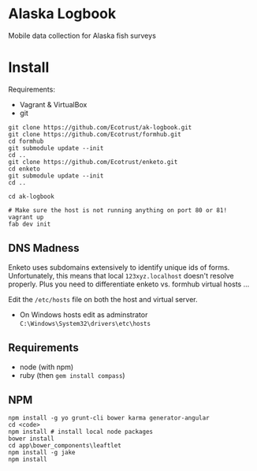 Alaska Logbook
===============

Mobile data collection for Alaska fish surveys

Install
========
Requirements:
* Vagrant & VirtualBox
* git


```
git clone https://github.com/Ecotrust/ak-logbook.git
git clone https://github.com/Ecotrust/formhub.git
cd formhub
git submodule update --init
cd ..
git clone https://github.com/Ecotrust/enketo.git
cd enketo
git submodule update --init
cd ..

cd ak-logbook

# Make sure the host is not running anything on port 80 or 81!
vagrant up
fab dev init
```

## DNS Madness

Enketo uses subdomains extensively to identify unique ids of forms. Unfortunately, 
this means that local `123xyz.localhost` doesn't resolve properly. Plus you need to
differentiate enketo vs. formhub virtual hosts ...

Edit the `/etc/hosts` file on both the host and virtual server.

* On Windows hosts edit as adminstrator `C:\Windows\System32\drivers\etc\hosts`

## Requirements
* node (with npm)
* ruby (then `gem install compass`)

## NPM

    npm install -g yo grunt-cli bower karma generator-angular
    cd <code>
    npm install # install local node packages
    bower install
    cd app\bower_components\leaftlet
    npm install -g jake
    npm install
